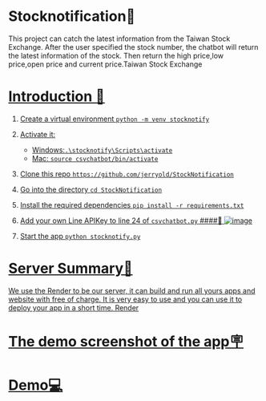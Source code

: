 # Stocknotification📕
This project can catch the latest information from the Taiwan Stock Exchange. After the user specified the stock number, the chatbot will return the latest information of the stock. Then return the high price,low price,open price and current price.Taiwan Stock Exchange<a href="https://www.twse.com.tw/zh/">


# Introduction 🚀
1. Create a virtual environment `python -m venv stocknotify`
2. Activate it: 
   - Windows:`.\stocknotify\Scripts\activate`
   - Mac: `source csvchatbot/bin/activate`
3. Clone this repo `https://github.com/jerryold/StockNotification`
4. Go into the directory `cd StockNotification`
5. Install the required dependencies `pip install -r requirements.txt`
6. Add your own Line APIKey to line 24 of `csvchatbot.py`
####🔑
![image](https://github.com/jerryold/LangChain-Project/assets/12774427/ee344176-8784-4b45-8936-53fa734d8e56)

7. Start the app `python stocknotify.py`  



# Server Summary📙
We use the Render to be our server, it can build and run all yours apps and website with free of charge. It is very easy to use and you can use it to deploy your app in a short time. Render<a href="https://render.com/">


# The demo screenshot of the app🪧

  

   
 # Demo💻







